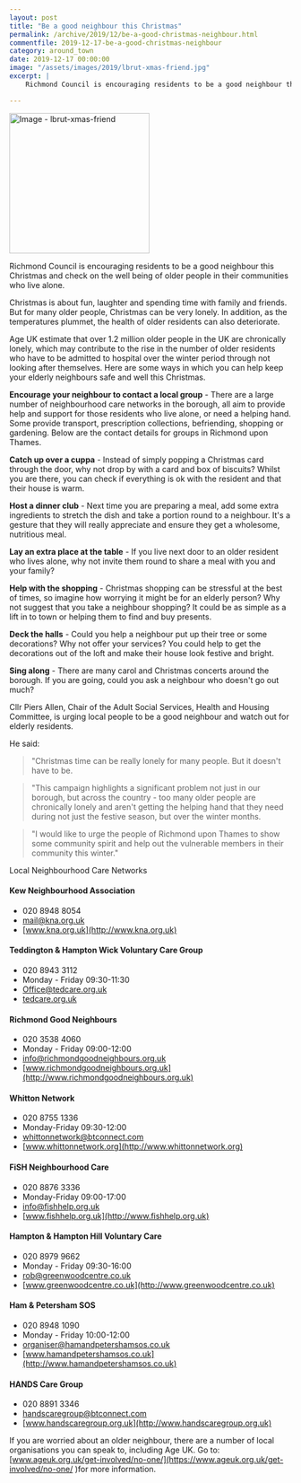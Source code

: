```yaml
---
layout: post
title: "Be a good neighbour this Christmas"
permalink: /archive/2019/12/be-a-good-christmas-neighbour.html
commentfile: 2019-12-17-be-a-good-christmas-neighbour
category: around_town
date: 2019-12-17 00:00:00
image: "/assets/images/2019/lbrut-xmas-friend.jpg"
excerpt: |
    Richmond Council is encouraging residents to be a good neighbour this Christmas and check on the well being of older people in their communities who live alone.

---
```

<a href="/assets/images/2019/lbrut-xmas-friend.jpg" title="Click for a larger
image"><img src="/assets/images/2019/lbrut-xmas-friend-thumb.jpg" width="250"
alt="Image - lbrut-xmas-friend"  class="photo right"/></a>

Richmond Council is encouraging residents to be a good neighbour this Christmas and check on the well being of older people in their communities who live alone.

Christmas is about fun, laughter and spending time with family and friends. But for many older people, Christmas can be very lonely. In addition, as the temperatures plummet, the health of older residents can also deteriorate.

Age UK estimate that over 1.2 million older people in the UK are chronically lonely, which may contribute to the rise in the number of older residents who have to be admitted to hospital over the winter period through not looking after themselves. Here are some ways in which you can help keep your elderly neighbours safe and well this Christmas.

**Encourage your neighbour to contact a local group** - There are a large number of neighbourhood care networks in the borough, all aim to provide help and support for those residents who live alone, or need a helping hand. Some provide transport, prescription collections, befriending, shopping or gardening. Below are the contact details for groups in Richmond upon Thames.

**Catch up over a cuppa** - Instead of simply popping a Christmas card through the door, why not drop by with a card and box of biscuits? Whilst you are there, you can check if everything is ok with the resident and that their house is warm.

**Host a dinner club** - Next time you are preparing a meal, add some extra ingredients to stretch the dish and take a portion round to a neighbour. It's a gesture that they will really appreciate and ensure they get a wholesome, nutritious meal.

**Lay an extra place at the table** - If you live next door to an older resident who lives alone, why not invite them round to share a meal with you and your family?

**Help with the shopping** - Christmas shopping can be stressful at the best of times, so imagine how worrying it might be for an elderly person? Why not suggest that you take a neighbour shopping? It could be as simple as a lift in to town or helping them to find and buy presents.

**Deck the halls** - Could you help a neighbour put up their tree or some decorations? Why not offer your services? You could help to get the decorations out of the loft and make their house look festive and bright.

**Sing along** - There are many carol and Christmas concerts around the borough. If you are going, could you ask a neighbour who doesn't go out much?

Cllr Piers Allen, Chair of the Adult Social Services, Health and Housing Committee, is urging local people to be a good neighbour and watch out for elderly residents.

He said:

> "Christmas time can be really lonely for many people. But it doesn't have to be.

> "This campaign highlights a significant problem not just in our borough, but across the country - too many older people are chronically lonely and aren't getting the helping hand that they need during not just the festive season, but over the winter months.

> "I would like to urge the people of Richmond upon Thames to show some community spirit and help out the vulnerable members in their community this winter."

Local Neighbourhood Care Networks

#### Kew Neighbourhood Association
- 020 8948 8054
- [mail@kna.org.uk](mailto:mail@kna.org.uk)
- [www.kna.org.uk](http://www.kna.org.uk)

#### Teddington & Hampton Wick Voluntary Care Group
- 020 8943 3112
- Monday - Friday 09:30-11:30
- [Office@tedcare.org.uk](mailto:Office@tedcare.org.uk)
- [tedcare.org.uk](http://tedcare.org.uk/)

#### Richmond Good Neighbours
- 020 3538 4060
- Monday - Friday 09:00-12:00
- [info@richmondgoodneighbours.org.uk](mailto:info@richmondgoodneighbours.org.uk)
- [www.richmondgoodneighbours.org.uk](http://www.richmondgoodneighbours.org.uk)

#### Whitton Network
- 020 8755 1336
- Monday-Friday 09:30-12:00
-  [whittonnetwork@btconnect.com](mailto:whittonnetwork@btconnect.com)
- [www.whittonnetwork.org](http://www.whittonnetwork.org)

#### FiSH Neighbourhood Care
- 020 8876 3336
- Monday-Friday 09:00-17:00
-  [info@fishhelp.org.uk](mailto:info@fishhelp.org.uk)
- [www.fishhelp.org.uk](http://www.fishhelp.org.uk)

#### Hampton & Hampton Hill Voluntary Care
- 020 8979 9662
- Monday - Friday 09:30-16:00
-  [rob@greenwoodcentre.co.uk](mailto:rob@greenwoodcentre.co.uk)
- [www.greenwoodcentre.co.uk](http://www.greenwoodcentre.co.uk)

#### Ham & Petersham SOS
- 020 8948 1090
- Monday - Friday 10:00-12:00
-  [organiser@hamandpetershamsos.co.uk](mailto:organiser@hamandpetershamsos.co.uk)
- [www.hamandpetershamsos.co.uk](http://www.hamandpetershamsos.co.uk)

#### HANDS Care Group
- 020 8891 3346
-  [handscaregroup@btconnect.com](mailto:handscaregroup@btconnect.com)
- [www.handscaregroup.org.uk](http://www.handscaregroup.org.uk)

If you are worried about an older neighbour, there are a number of local organisations you can speak to, including Age UK. Go to: [www.ageuk.org.uk/get-involved/no-one/](https://www.ageuk.org.uk/get-involved/no-one/ )for more information.
